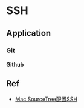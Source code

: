 # SSH

## 

## Application

### Git

#### Github

## Ref
- [Mac SourceTree配置SSH](https://www.jianshu.com/p/38dc5490080f)
